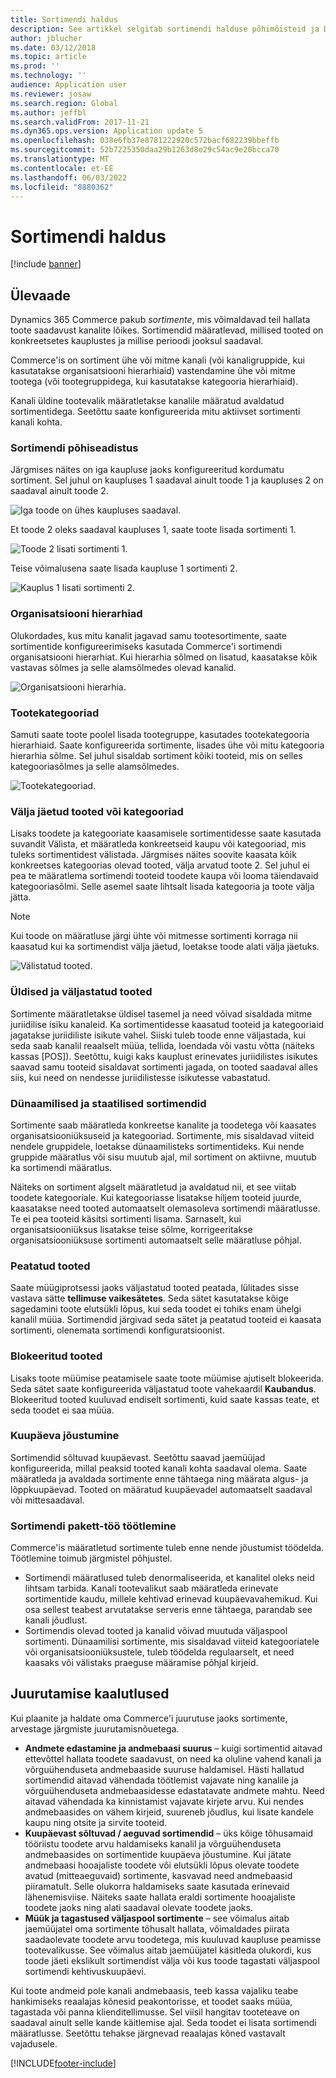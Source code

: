 ```yaml
---
title: Sortimendi haldus
description: See artikkel selgitab sortimendi halduse põhimõisteid ja Dynamics 365 Commerce annab teie projektile rakendamise kaalutlused.
author: jblucher
ms.date: 03/12/2018
ms.topic: article
ms.prod: ''
ms.technology: ''
audience: Application user
ms.reviewer: josaw
ms.search.region: Global
ms.author: jeffbl
ms.search.validFrom: 2017-11-21
ms.dyn365.ops.version: Application update 5
ms.openlocfilehash: 038e6fb37e8781222920c572bacf682239bbeffb
ms.sourcegitcommit: 52b7225350daa29b1263d8e29c54ac9e20bcca70
ms.translationtype: MT
ms.contentlocale: et-EE
ms.lasthandoff: 06/03/2022
ms.locfileid: "8880362"
---
```

# <a name="assortment-management"></a>Sortimendi haldus

[!include [banner](../includes/banner.md)]

## <a name="overview"></a>Ülevaade

Dynamics 365 Commerce pakub *sortimente*, mis võimaldavad teil hallata toote saadavust kanalite lõikes. Sortimendid määratlevad, millised tooted on konkreetsetes kauplustes ja millise perioodi jooksul saadaval.

Commerce'is on sortiment ühe või mitme kanali (või kanaligruppide, kui kasutatakse organisatsiooni hierarhiaid) vastendamine ühe või mitme tootega (või tootegruppidega, kui kasutatakse kategooria hierarhiaid).

Kanali üldine tootevalik määratletakse kanalile määratud avaldatud sortimentidega. Seetõttu saate konfigureerida mitu aktiivset sortimenti kanali kohta.

### <a name="basic-assortment-setup"></a>Sortimendi põhiseadistus

Järgmises näites on iga kaupluse jaoks konfigureeritud kordumatu sortiment. Sel juhul on kaupluses 1 saadaval ainult toode 1 ja kaupluses 2 on saadaval ainult toode 2.

![Iga toode on ühes kaupluses saadaval.](./media/Managing-assortments-figure1.png)

Et toode 2 oleks saadaval kaupluses 1, saate toote lisada sortimenti 1.

![Toode 2 lisati sortimenti 1.](./media/Managing-assortments-figure2.png)

Teise võimalusena saate lisada kaupluse 1 sortimenti 2.

![Kauplus 1 lisati sortimenti 2.](./media/Managing-assortments-figure3.png)

### <a name="organization-hierarchies"></a>Organisatsiooni hierarhiad

Olukordades, kus mitu kanalit jagavad samu tootesortimente, saate sortimentide konfigureerimiseks kasutada Commerce'i sortimendi organisatsiooni hierarhiat. Kui hierarhia sõlmed on lisatud, kaasatakse kõik vastavas sõlmes ja selle alamsõlmedes olevad kanalid.

![Organisatsiooni hierarhia.](./media/Managing-assortments-figure4.png)

### <a name="product-categories"></a>Tootekategooriad

Samuti saate toote poolel lisada tootegruppe, kasutades tootekategooria hierarhiaid. Saate konfigureerida sortimente, lisades ühe või mitu kategooria hierarhia sõlme. Sel juhul sisaldab sortiment kõiki tooteid, mis on selles kategooriasõlmes ja selle alamsõlmedes.

![Tootekategooriad.](./media/Managing-assortments-figure5.png)

### <a name="excluded-products-or-categories"></a>Välja jäetud tooted või kategooriad

Lisaks toodete ja kategooriate kaasamisele sortimentidesse saate kasutada suvandit Välista, et määratleda konkreetseid kaupu või kategooriad, mis tuleks sortimentidest välistada. Järgmises näites soovite kaasata kõik konkreetses kategoorias olevad tooted, välja arvatud toote 2. Sel juhul ei pea te määratlema sortimendi tooteid toodete kaupa või looma täiendavaid kategooriasõlmi. Selle asemel saate lihtsalt lisada kategooria ja toote välja jätta.

> [!NOTE]
> Kui toode on määratluse järgi ühte või mitmesse sortimenti korraga nii kaasatud kui ka sortimendist välja jäetud, loetakse toode alati välja jäetuks.

![Välistatud tooted.](./media/Managing-assortments-figure6.png)

### <a name="global-and-released-products"></a>Üldised ja väljastatud tooted

Sortimente määratletakse üldisel tasemel ja need võivad sisaldada mitme juriidilise isiku kanaleid. Ka sortimentidesse kaasatud tooteid ja kategooriaid jagatakse juriidiliste isikute vahel. Siiski tuleb toode enne väljastada, kui seda saab kanalil reaalselt müüa, tellida, loendada või vastu võtta (näiteks kassas \[POS\]). Seetõttu, kuigi kaks kauplust erinevates juriidilistes isikutes saavad samu tooteid sisaldavat sortimenti jagada, on tooted saadaval alles siis, kui need on nendesse juriidilistesse isikutesse vabastatud.

### <a name="dynamic-and-static-assortments"></a>Dünaamilised ja staatilised sortimendid

Sortimente saab määratleda konkreetse kanalite ja toodetega või kaasates organisatsiooniüksuseid ja kategooriad. Sortimente, mis sisaldavad viiteid nendele gruppidele, loetakse dünaamilisteks sortimentideks. Kui nende gruppide määratlus või sisu muutub ajal, mil sortiment on aktiivne, muutub ka sortimendi määratlus.

Näiteks on sortiment algselt määratletud ja avaldatud nii, et see viitab toodete kategooriale. Kui kategooriasse lisatakse hiljem tooteid juurde, kaasatakse need tooted automaatselt olemasoleva sortimendi määratlusse. Te ei pea tooteid käsitsi sortimenti lisama. Sarnaselt, kui organisatsiooniüksus lisatakse teise sõlme, korrigeeritakse organisatsiooniüksuse sortimenti automaatselt selle määratluse põhjal.

### <a name="stopped-products"></a>Peatatud tooted

Saate müügiprotsessi jaoks väljastatud tooted peatada, lülitades sisse vastava sätte **tellimuse vaikesätetes**. Seda sätet kasutatakse kõige sagedamini toote elutsükli lõpus, kui seda toodet ei tohiks enam ühelgi kanalil müüa. Sortimendid järgivad seda sätet ja peatatud tooteid ei kaasata sortimenti, olenemata sortimendi konfiguratsioonist.

### <a name="blocked-products"></a>Blokeeritud tooted

Lisaks toote müümise peatamisele saate toote müümise ajutiselt blokeerida. Seda sätet saate konfigureerida väljastatud toote vahekaardil **Kaubandus**. Blokeeritud tooted kuuluvad endiselt sortimenti, kuid saate kassas teate, et seda toodet ei saa müüa.

### <a name="date-effectivity"></a>Kuupäeva jõustumine

Sortimendid sõltuvad kuupäevast. Seetõttu saavad jaemüüjad konfigureerida, millal peaksid tooted kanali kohta saadaval olema. Saate määratleda ja avaldada sortimente enne tähtaega ning määrata algus- ja lõppkuupäevad. Tooted on määratud kuupäevadel automaatselt saadaval või mittesaadaval.

### <a name="process-assortments-batch-job"></a>Sortimendi pakett-töö töötlemine

Commerce'is määratletud sortimente tuleb enne nende jõustumist töödelda. Töötlemine toimub järgmistel põhjustel.

- Sortimendi määratlused tuleb denormaliseerida, et kanalitel oleks neid lihtsam tarbida. Kanali tootevalikut saab määratleda erinevate sortimentide kaudu, millele kehtivad erinevad kuupäevavahemikud. Kui osa sellest teabest arvutatakse serveris enne tähtaega, parandab see kanali jõudlust.
- Sortimendis olevad tooted ja kanalid võivad muutuda väljaspool sortimenti. Dünaamilisi sortimente, mis sisaldavad viiteid kategooriatele või organisatsiooniüksustele, tuleb töödelda regulaarselt, et need kaasaks või välistaks praeguse määramise põhjal kirjeid.

## <a name="implementation-considerations"></a>Juurutamise kaalutlused

Kui plaanite ja haldate oma Commerce'i juurutuse jaoks sortimente, arvestage järgmiste juurutamisnõuetega.

- **Andmete edastamine ja andmebaasi suurus** – kuigi sortimentid aitavad ettevõttel hallata toodete saadavust, on need ka oluline vahend kanali ja võrguühenduseta andmebaaside suuruse haldamisel. Hästi hallatud sortimendid aitavad vähendada töötlemist vajavate ning kanalile ja võrguühenduseta andmebaasidesse edastatavate andmete mahtu. Need aitavad vähendada ka kinnistamist vajavate kirjete arvu. Kui nendes andmebaasides on vähem kirjeid, suureneb jõudlus, kui lisate kandele kaupu ning otsite ja sirvite tooteid.
- **Kuupäevast sõltuvad / aeguvad sortimendid** – üks kõige tõhusamaid tööriistu toodete arvu haldamiseks kanalil ja võrguühenduseta andmebaasides on sortimentide kuupäeva jõustumine. Kui jätate andmebaasi hooajaliste toodete või elutsükli lõpus olevate toodete avatud (mitteaeguvaid) sortimente, kasvavad need andmebaasid piiramatult. Selle olukorra haldamiseks saate kasutada erinevaid lähenemisviise. Näiteks saate hallata eraldi sortimente hooajaliste toodete jaoks ning alati saadaval olevate toodete jaoks.
- **Müük ja tagastused väljaspool sortimente** – see võimalus aitab jaemüüjatel oma sortimente tõhusalt hallata, võimaldades piirata saadaolevate toodete arvu toodetega, mis kuuluvad kaupluse peamisse tootevalikusse. See võimalus aitab jaemüüjatel käsitleda olukordi, kus toode jäeti ekslikult sortimendist välja või kus toode tagastati väljaspool sortimendi kehtivuskuupäevi.

Kui toote andmeid pole kanali andmebaasis, teeb kassa vajaliku teabe hankimiseks reaalajas kõnesid peakontorisse, et toodet saaks müüa, tagastada või panna klienditellimusse. Sel viisil hangitav tooteteave on saadaval ainult selle kande käitlemise ajal. Seda toodet ei lisata sortimendi määratlusse. Seetõttu tehakse järgnevad reaalajas kõned vastavalt vajadusele.


[!INCLUDE[footer-include](../includes/footer-banner.md)]